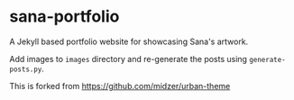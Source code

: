 # sana-portfolio

A Jekyll based portfolio website for showcasing Sana's artwork.

Add images to `images` directory and re-generate the posts using `generate-posts.py`.

This is forked from https://github.com/midzer/urban-theme
